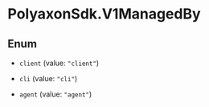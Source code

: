 # PolyaxonSdk.V1ManagedBy

## Enum


* `client` (value: `"client"`)

* `cli` (value: `"cli"`)

* `agent` (value: `"agent"`)


